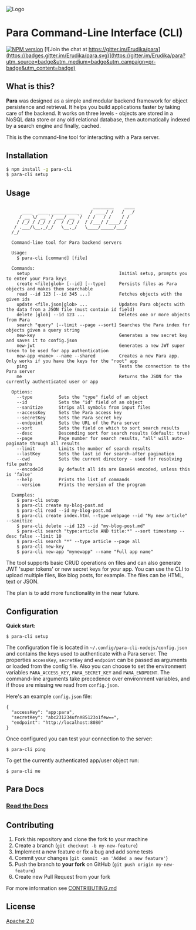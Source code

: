 ![Logo](https://s3-eu-west-1.amazonaws.com/org.paraio/para.png)

# Para Command-Line Interface (CLI)

[![NPM version][npm-image]][npm-url]
[![Join the chat at https://gitter.im/Erudika/para](https://badges.gitter.im/Erudika/para.svg)](https://gitter.im/Erudika/para?utm_source=badge&utm_medium=badge&utm_campaign=pr-badge&utm_content=badge)

## What is this?

**Para** was designed as a simple and modular backend framework for object persistence and retrieval.
It helps you build applications faster by taking care of the backend. It works on three levels -
objects are stored in a NoSQL data store or any old relational database, then automatically indexed
by a search engine and finally, cached.

This is the command-line tool for interacting with a Para server.

## Installation

```sh
$ npm install -g para-cli
$ para-cli setup
```

## Usage

```
                                 ________    ____
      ____  ____ __________ _   / ____/ /   /  _/
     / __ \/ __ `/ ___/ __ `/  / /   / /    / /
    / /_/ / /_/ / /  / /_/ /  / /___/ /____/ /
   / .___/\__,_/_/   \__,_/   \____/_____/___/
  /_/

  Command-line tool for Para backend servers

  Usage:
    $ para-cli [command] [file]

  Commands:
    setup                                  Initial setup, prompts you to enter your Para keys
    create <file|glob> [--id] [--type]     Persists files as Para objects and makes them searchable
    read --id 123 [--id 345 ...]           Fetches objects with the given ids
    update <file.json|glob> ...            Updates Para objects with the data from a JSON file (must contain id field)
    delete [glob] --id 123 ...             Deletes one or more objects from Para
    search "query" [--limit --page --sort] Searches the Para index for objects given a query string
    new-key                                Generates a new secret key and saves it to config.json
    new-jwt                                Generates a new JWT super token to be used for app authentication
    new-app <name> --name --shared         Creates a new Para app. Only works if you have the keys for the "root" app
    ping                                   Tests the connection to the Para server
    me                                     Returns the JSON for the currently authenticated user or app

  Options:
    --type          Sets the "type" field of an object
    --id            Sets the "id" field of an object
    --sanitize      Strips all symbols from input files
    --accessKey     Sets the Para access key
    --secretKey     Sets the Para secret key
    --endpoint      Sets the URL of the Para server
    --sort          Sets the field on which to sort search results
    --desc          Descending sort for search results (default: true)
    --page          Page number for search results, "all" will auto-paginate through all results
    --limit         Limits the number of search results
    --lastKey       Sets the last id for search-after pagination
    --cwd           Sets the current directory - used for resolving file paths
    --encodeId      By default all ids are Base64 encoded, unless this is 'false'
    --help          Prints the list of commands
    --version       Prints the version of the program

  Examples:
    $ para-cli setup
    $ para-cli create my-blog-post.md
    $ para-cli read --id my-blog-post.md
    $ para-cli create index.html --type webpage --id "My new article" --sanitize
    $ para-cli delete --id 123 --id "my-blog-post.md"
    $ para-cli search "type:article AND title:*" --sort timestamp --desc false --limit 10
    $ para-cli search "*" --type article --page all
    $ para-cli new-key
    $ para-cli new-app "mynewapp" --name "Full app name"

```

The tool supports basic CRUD operations on files and can also generate JWT 'super tokens' or new secret keys for your app.
You can use the CLI to upload multiple files, like blog posts, for example. The files can be HTML, text or JSON.

The plan is to add more functionality in the near future.

## Configuration

**Quick start:**
```
$ para-cli setup
```

The configuration file is located in `~/.config/para-cli-nodejs/config.json` and contains the keys used to authenticate
with a Para server. The properties `accessKey`, `secretKey` and `endpoint` can be passed as arguments or loaded from the
config file. Also you can choose to set the environment variables `PARA_ACCESS_KEY`, `PARA_SECRET_KEY` and `PARA_ENDPOINT`.
The command-line arguments take precedence over environment variables, and if those are missing we read from `config.json`.

Here's an example `config.json` file:
```
{
  "accessKey": "app:para",
  "secretKey": "abc231234ufnX85123o1few==",
  "endpoint": "http://localhost:8080"
}
```

Once configured you can test your connection to the server:

```
$ para-cli ping
```

To get the currently authenticated app/user object run:
```
$ para-cli me
```

## Para Docs

### [Read the Docs](https://paraio.org/docs)

## Contributing

1. Fork this repository and clone the fork to your machine
2. Create a branch (`git checkout -b my-new-feature`)
3. Implement a new feature or fix a bug and add some tests
4. Commit your changes (`git commit -am 'Added a new feature'`)
5. Push the branch to **your fork** on GitHub (`git push origin my-new-feature`)
6. Create new Pull Request from your fork

For more information see [CONTRIBUTING.md](https://github.com/Erudika/para/blob/master/CONTRIBUTING.md)

## License
[Apache 2.0](LICENSE)


[npm-image]: https://badge.fury.io/js/para-cli.svg
[npm-url]: https://npmjs.org/package/para-cli
[travis-image]: https://travis-ci.org/Erudika/para-cli.svg?branch=master
[travis-url]: https://travis-ci.org/Erudika/para-cli
[daviddm-image]: https://david-dm.org/Erudika/para-cli.svg?theme=shields.io
[daviddm-url]: https://david-dm.org/Erudika/para-cli
